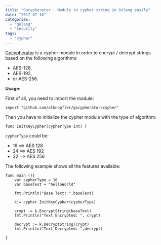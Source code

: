 ```yaml
---
title: "Gocypherator - Module to cypher string in Golang easily"
date: "2017-07-10"
categories: 
  - "golang"
  - "security"
tags: 
  - "cypher"
---
```


[Gocypherator](https://github.com/alknopfler/gocypherator) is a cypher module in order to encrypt / decrypt strings based on the following algorithms:

- AES-128,
- AES-192,
- or AES-256.

**Usage:**

First of all, you need to import the module:

```
import "github.com/alknopfler/gocypherator/cypher"
```

Then you have to initialize the cypher module with the type of algorithm:

```
func InitKeyCypher(cypherType int) {
```

`cypherType` could be:

- 16 ==> AES 128
- 24 ==> AES 192
- 32 ==> AES 256

The following example shows all the features available:

```
func main (){
    var cypherType = 16
    var baseText = "helloWorld"

    fmt.Println("Base Text: ",baseText)

    k:= cypher.InitKeyCypher(cypherType)

    crypt := k.EncryptString(baseText)
    fmt.Println("Text Encrypted: ", crypt)

    decrypt := k.DecryptString(crypt)
    fmt.Println("Text Decrypted: ",decrypt)

}
```
